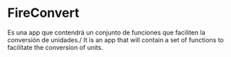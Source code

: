 # FireConvert
Es una app que contendrá un conjunto de funciones que faciliten la conversión de unidades./ It is an app that will contain a set of functions to facilitate the conversion of units.
